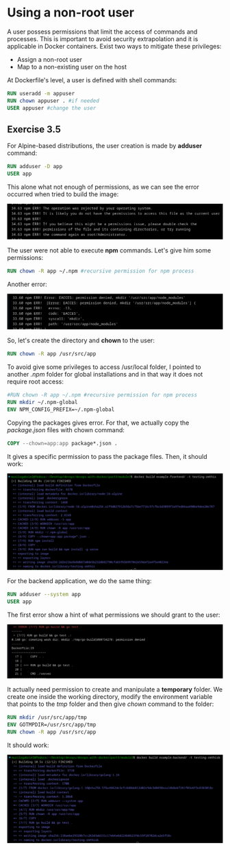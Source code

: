 # Using a non-root user

A user possess permissions that limit the access of commands and processes. This is important to avoid security extrapolation and it is applicable in Docker containers. Exist two ways to mitigate these privileges:
- Assign a non-root user
- Map to a non-existing user on the host
  
At Dockerfile's level, a user is defined with shell commands:
~~~dockerfile
RUN useradd -m appuser
RUN chown appuser . #if needed
USER appuser #change the user
~~~

## Exercise 3.5

For Alpine-based distributions, the user creation is made by **adduser** command:
~~~dockerfile
RUN adduser -D app 
USER app
~~~

This alone what not enough of permissions, as we can see the error occurred when tried to build the image:

![alt text](images/image.png)

The user were not able to execute **npm** commands. Let's give him some permissions:
~~~dockerfile
RUN chown -R app ~/.npm #recursive permission for npm process
~~~

Another error:

![alt text](images/image-1.png)

So, let's create the directory and **chown** to the user:
~~~dockerfile
RUN chown -R app /usr/src/app
~~~

To avoid give some privileges to access /usr/local folder, I pointed to another *.npm* folder for global installations and in that way it does not require root access:
~~~dockerfile
#RUN chown -R app ~/.npm #recursive permission for npm process
RUN mkdir ~/.npm-global
ENV NPM_CONFIG_PREFIX=~/.npm-global
~~~

Copying the packages gives error. For that, we actually copy the *package.json* files with chown command:
~~~dockerfile
COPY --chown=app:app package*.json .
~~~
It gives a specific permission to pass the package files. Then, it should work:

![alt text](images/image-2.png)

For the backend application, we do the same thing:
~~~dockerfile
RUN adduser --system app
USER app
~~~

The first error show a hint of what permissions we should grant to the user:


![alt text](images/image-3.png)

It actually need permission to create and manipulate a **temporary** folder. We create one inside the working directory, modify the environment variable that points to the *tmp* folder and then give *chown* command to the folder:
~~~dockerfile
RUN mkdir /usr/src/app/tmp
ENV GOTMPDIR=/usr/src/app/tmp
RUN chown -R app /usr/src/app
~~~

It should work:

![alt text](images/image-4.png)



